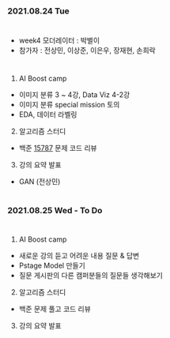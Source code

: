 ### 2021.08.24 Tue  

#
- week4 모더레이터 : 박별이
- 참가자 : 전상민, 이상준, 이은우, 장재현, 손희락
#
1. AI Boost camp
- 이미지 분류 3 ~ 4강, Data Viz 4-2강
- 이미지 분류 special mission 토의
- EDA, 데이터 라벨링
  
2. 알고리즘 스터디
- 백준 [15787](https://www.acmicpc.net/problem/15787) 문제 코드 리뷰

  
3. 강의 요약 발표
- GAN (전상민)

  
#
### 2021.08.25 Wed - To Do 
#
1. AI Boost camp
- 새로운 강의 듣고 어려운 내용 질문 & 답변
- Pstage Model 만들기
- 질문 게시판의 다른 캠퍼분들의 질문들 생각해보기
  
2. 알고리즘 스터디
- 백준 문제 풀고 코드 리뷰

3. 강의 요약 발표
